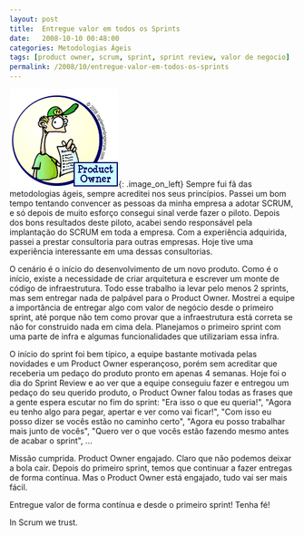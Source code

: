 ```yaml
---
layout: post
title:  Entregue valor em todos os Sprints
date:   2008-10-10 00:48:00
categories: Metodologias Ágeis
tags: [product owner, scrum, sprint, sprint review, valor de negocio]
permalink: /2008/10/entregue-valor-em-todos-os-sprints
---
```


![product owner](/assets/images/2008/product-owner.png){: .image_on_left} Sempre fui fã das metodologias ágeis, sempre acreditei nos seus princípios. Passei um bom tempo tentando convencer as pessoas da minha empresa a adotar SCRUM, e só depois de muito esforço consegui sinal verde fazer o piloto. Depois dos bons resultados deste piloto, acabei sendo responsável pela implantação do SCRUM em toda a empresa. Com a experiência adquirida, passei a prestar consultoria para outras empresas. Hoje tive uma experiência interessante em uma dessas consultorias.

O cenário é o início do desenvolvimento de um novo produto. Como é o início, existe a necessidade de criar arquitetura e escrever um monte de código de infraestrutura. Todo esse trabalho ia levar pelo menos 2 sprints, mas sem entregar nada de palpável para o Product Owner. Mostrei a equipe a importância de entregar algo com valor de negócio desde o primeiro sprint, até porque não tem como provar que a infraestrutura está correta se não for construido nada em cima dela. Planejamos o primeiro sprint com uma parte de infra e algumas funcionalidades que utilizariam essa infra.

O início do sprint foi bem típico, a equipe bastante motivada pelas novidades e um Product Owner esperançoso, porém sem acreditar que receberia um pedaço do produto pronto em apenas 4 semanas. Hoje foi o dia do Sprint Review e ao ver que a equipe conseguiu fazer e entregou um pedaço do seu querido produto, o Product Owner falou todas as frases que a gente espera escutar no fim do sprint: "Era isso o que eu queria!", "Agora eu tenho algo para pegar, apertar e ver como vai ficar!", "Com isso eu posso dizer se vocês estão no caminho certo", "Agora eu posso trabalhar mais junto de vocês", "Quero ver o que vocês estão fazendo mesmo antes de acabar o sprint", ...

Missão cumprida. Product Owner engajado. Claro que não podemos deixar a bola cair. Depois do primeiro sprint, temos que continuar a fazer entregas de forma contínua. Mas o Product Owner está engajado, tudo vai ser mais fácil.

Entregue valor de forma contínua e desde o primeiro sprint! Tenha fé!

In Scrum we trust.